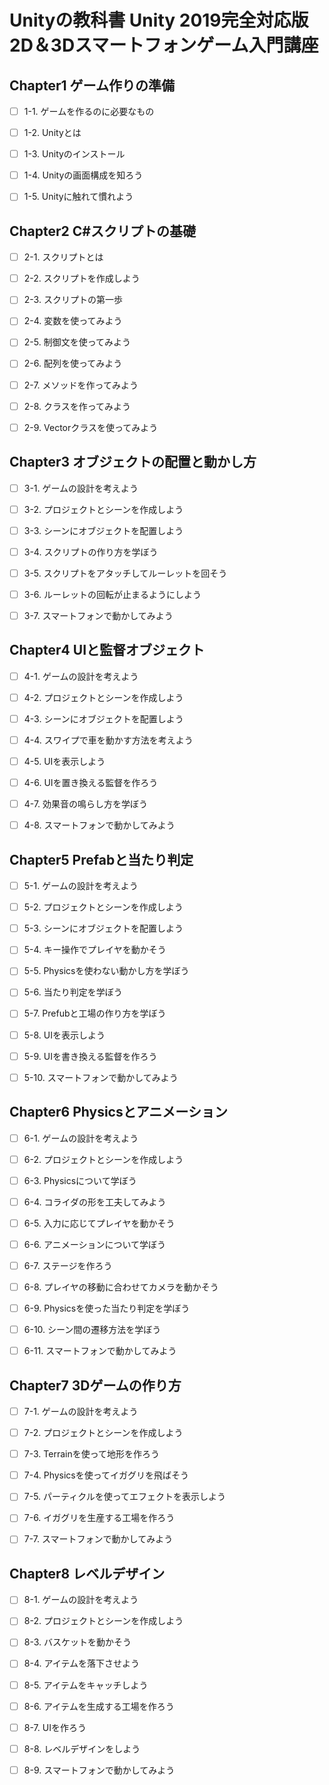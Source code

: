 # Unityの教科書 Unity 2019完全対応版 2D＆3Dスマートフォンゲーム入門講座

## Chapter1 ゲーム作りの準備

- [ ] 1-1. ゲームを作るのに必要なもの

- [ ] 1-2. Unityとは

- [ ] 1-3. Unityのインストール

- [ ] 1-4. Unityの画面構成を知ろう

- [ ] 1-5. Unityに触れて慣れよう

## Chapter2 C#スクリプトの基礎

- [ ] 2-1. スクリプトとは

- [ ] 2-2. スクリプトを作成しよう

- [ ] 2-3. スクリプトの第一歩

- [ ] 2-4. 変数を使ってみよう

- [ ] 2-5. 制御文を使ってみよう

- [ ] 2-6. 配列を使ってみよう

- [ ] 2-7. メソッドを作ってみよう

- [ ] 2-8. クラスを作ってみよう

- [ ] 2-9. Vectorクラスを使ってみよう

## Chapter3 オブジェクトの配置と動かし方

- [ ] 3-1. ゲームの設計を考えよう

- [ ] 3-2. プロジェクトとシーンを作成しよう

- [ ] 3-3. シーンにオブジェクトを配置しよう

- [ ] 3-4. スクリプトの作り方を学ぼう

- [ ] 3-5. スクリプトをアタッチしてルーレットを回そう

- [ ] 3-6. ルーレットの回転が止まるようにしよう

- [ ] 3-7. スマートフォンで動かしてみよう

## Chapter4 UIと監督オブジェクト

- [ ] 4-1. ゲームの設計を考えよう

- [ ] 4-2. プロジェクトとシーンを作成しよう

- [ ] 4-3. シーンにオブジェクトを配置しよう

- [ ] 4-4. スワイプで車を動かす方法を考えよう

- [ ] 4-5. UIを表示しよう

- [ ] 4-6. UIを置き換える監督を作ろう

- [ ] 4-7. 効果音の鳴らし方を学ぼう

- [ ] 4-8. スマートフォンで動かしてみよう

## Chapter5 Prefabと当たり判定

- [ ] 5-1. ゲームの設計を考えよう

- [ ] 5-2. プロジェクトとシーンを作成しよう

- [ ] 5-3. シーンにオブジェクトを配置しよう

- [ ] 5-4. キー操作でプレイヤを動かそう

- [ ] 5-5. Physicsを使わない動かし方を学ぼう

- [ ] 5-6. 当たり判定を学ぼう

- [ ] 5-7. Prefubと工場の作り方を学ぼう

- [ ] 5-8. UIを表示しよう

- [ ] 5-9. UIを書き換える監督を作ろう

- [ ] 5-10. スマートフォンで動かしてみよう

## Chapter6 Physicsとアニメーション

- [ ] 6-1. ゲームの設計を考えよう

- [ ] 6-2. プロジェクトとシーンを作成しよう

- [ ] 6-3. Physicsについて学ぼう

- [ ] 6-4. コライダの形を工夫してみよう

- [ ] 6-5. 入力に応じてプレイヤを動かそう

- [ ] 6-6. アニメーションについて学ぼう

- [ ] 6-7. ステージを作ろう

- [ ] 6-8. プレイヤの移動に合わせてカメラを動かそう

- [ ] 6-9. Physicsを使った当たり判定を学ぼう

- [ ] 6-10. シーン間の遷移方法を学ぼう

- [ ] 6-11. スマートフォンで動かしてみよう

## Chapter7 3Dゲームの作り方

- [ ] 7-1. ゲームの設計を考えよう

- [ ] 7-2. プロジェクトとシーンを作成しよう

- [ ] 7-3. Terrainを使って地形を作ろう

- [ ] 7-4. Physicsを使ってイガグリを飛ばそう

- [ ] 7-5. パーティクルを使ってエフェクトを表示しよう

- [ ] 7-6. イガグリを生産する工場を作ろう

- [ ] 7-7. スマートフォンで動かしてみよう

## Chapter8 レベルデザイン

- [ ] 8-1. ゲームの設計を考えよう

- [ ] 8-2. プロジェクトとシーンを作成しよう

- [ ] 8-3. バスケットを動かそう

- [ ] 8-4. アイテムを落下させよう

- [ ] 8-5. アイテムをキャッチしよう

- [ ] 8-6. アイテムを生成する工場を作ろう

- [ ] 8-7. UIを作ろう

- [ ] 8-8. レベルデザインをしよう

- [ ] 8-9. スマートフォンで動かしてみよう
